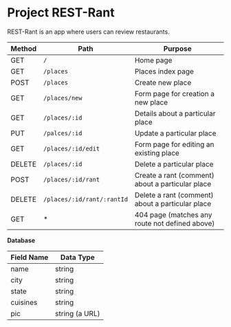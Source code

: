 # Project REST-Rant

REST-Rant is an app where users can review restaurants.

|Method |Path |Purpose |
|------|----|-------|
| GET | `/` | Home page|
| GET | `/places` | Places index page|
| POST | `/places` | Create new place|
| GET | `/places/new` | Form page for creation a new place|
| GET | `/places/:id` | Details about a particular place |
| PUT | `/palces/:id`| Update a particular place |
| GET | `/places/:id/edit` | Form page for editing an existing place |
| DELETE | `/places/:id` | Delete a particular place |
| POST | `/places/:id/rant` | Create a rant (comment) about a particular place |
| DELETE | `/places/:id/rant/:rantId` | Delete a rant (comment) about a particular place |
| GET | * | 404 page (matches any route not defined above)


**Database**

|Field Name|Data Type|
|------|-----|
|name|string|
|city| string|
|state|string|
|cuisines|string|
|pic| string (a URL)|